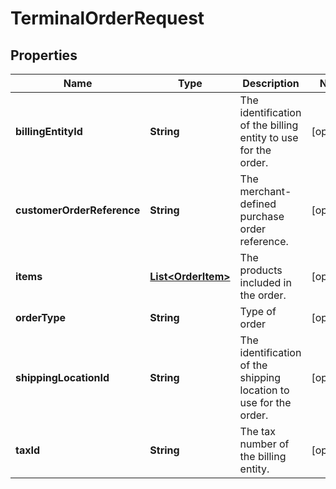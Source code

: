

# TerminalOrderRequest


## Properties

| Name | Type | Description | Notes |
|------------ | ------------- | ------------- | -------------|
|**billingEntityId** | **String** | The identification of the billing entity to use for the order. |  [optional] |
|**customerOrderReference** | **String** | The merchant-defined purchase order reference. |  [optional] |
|**items** | [**List&lt;OrderItem&gt;**](OrderItem.md) | The products included in the order. |  [optional] |
|**orderType** | **String** | Type of order |  [optional] |
|**shippingLocationId** | **String** | The identification of the shipping location to use for the order. |  [optional] |
|**taxId** | **String** | The tax number of the billing entity. |  [optional] |



